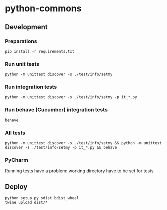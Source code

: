 # python-commons

## Development

### Preparations

```shell
pip install -r requirements.txt
```

### Run unit tests

```shell
python -m unittest discover -s ./test/info/setmy
```

### Run integration tests

```shell
python -m unittest discover -s ./test/info/setmy -p it_*.py
```

### Run behave (Cucumber) integration tests

```shell
behave
```

### All tests

```shell
python -m unittest discover -s ./test/info/setmy && python -m unittest discover -s ./test/info/setmy -p it_*.py && behave
```

### PyCharm

Running tests have a problem: working directory have to be set for tests

## Deploy

```shell
python setup.py sdist bdist_wheel
twine upload dist/*
```
